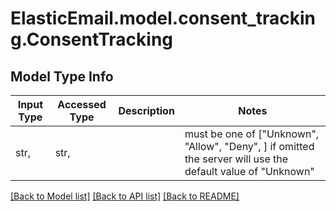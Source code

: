 # ElasticEmail.model.consent_tracking.ConsentTracking

## Model Type Info
Input Type | Accessed Type | Description | Notes
------------ | ------------- | ------------- | -------------
str,  | str,  |  | must be one of ["Unknown", "Allow", "Deny", ] if omitted the server will use the default value of "Unknown"

[[Back to Model list]](../../README.md#documentation-for-models) [[Back to API list]](../../README.md#documentation-for-api-endpoints) [[Back to README]](../../README.md)

